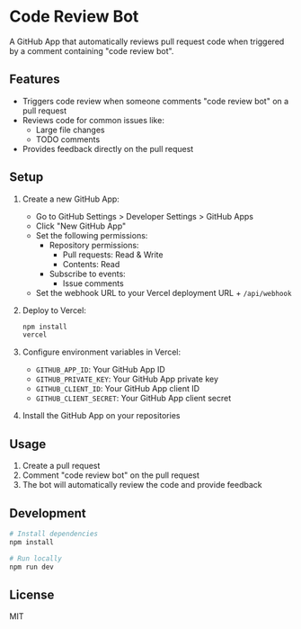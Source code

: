 # Code Review Bot

A GitHub App that automatically reviews pull request code when triggered by a comment containing "code review bot".

## Features

- Triggers code review when someone comments "code review bot" on a pull request
- Reviews code for common issues like:
  - Large file changes
  - TODO comments
- Provides feedback directly on the pull request

## Setup

1. Create a new GitHub App:

   - Go to GitHub Settings > Developer Settings > GitHub Apps
   - Click "New GitHub App"
   - Set the following permissions:
     - Repository permissions:
       - Pull requests: Read & Write
       - Contents: Read
     - Subscribe to events:
       - Issue comments
   - Set the webhook URL to your Vercel deployment URL + `/api/webhook`

2. Deploy to Vercel:

   ```bash
   npm install
   vercel
   ```

3. Configure environment variables in Vercel:

   - `GITHUB_APP_ID`: Your GitHub App ID
   - `GITHUB_PRIVATE_KEY`: Your GitHub App private key
   - `GITHUB_CLIENT_ID`: Your GitHub App client ID
   - `GITHUB_CLIENT_SECRET`: Your GitHub App client secret

4. Install the GitHub App on your repositories

## Usage

1. Create a pull request
2. Comment "code review bot" on the pull request
3. The bot will automatically review the code and provide feedback

## Development

```bash
# Install dependencies
npm install

# Run locally
npm run dev
```

## License

MIT
